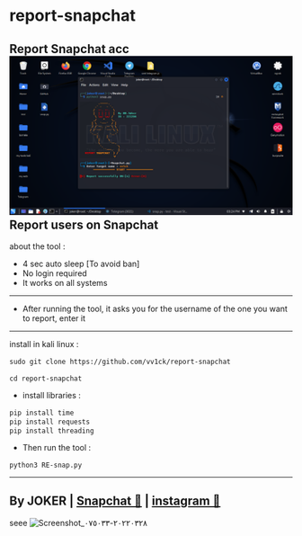 # report-snapchat
Report Snapchat acc
<img src="/snp.png"></img>
Report users on Snapchat
-
about the tool :
- 4 sec auto sleep [To avoid ban]
- No login required
- It works on all systems
-----------------------
- After running the tool, it asks you for the username of the one you want to report, enter it
-----------------------
install in kali linux :
<!--START_SECTION:waka-->
```
sudo git clone https://github.com/vv1ck/report-snapchat
```
<!--END_SECTION:waka-->
<!--START_SECTION:waka-->
```
cd report-snapchat
```
<!--END_SECTION:waka-->
- install libraries :

<!--START_SECTION:waka-->
```
pip install time
pip install requests
pip install threading
```
<!--END_SECTION:waka-->

- Then run the tool :
<!--START_SECTION:waka-->
```
python3 RE-snap.py
```
<!--END_SECTION:waka-->
--------------------
By JOKER | <a class="" href="https://www.snapchat.com/add/j0k.y?">Snapchat 👻</a> | <a class="" href="https://instagram.com/221298?utm_medium=copy_link">instagram 🔷</a>
-
seee
![Screenshot_٢٠٢٢٠٣٢٨-٠٧٥٠٣٣](https://user-images.githubusercontent.com/104483430/165451577-e9208796-e71a-4d89-b8ff-bf87016f6897.png)

